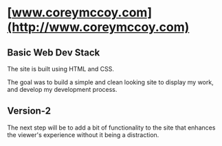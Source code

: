 # [www.coreymccoy.com](http://www.coreymccoy.com)

## Basic Web Dev Stack

The site is built using HTML and CSS.

The goal was to build a simple and clean looking site to display my work, and develop my development process.

## Version-2

The next step will be to add a bit of functionality to the site that enhances the viewer's experience without it being a distraction.
